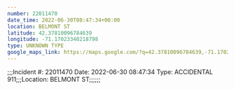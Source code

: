 ```yaml
---
number: 22011470
date_time: 2022-06-30T08:47:34+00:00
location: BELMONT ST
latitude: 42.37810096784639
longitude: -71.17023340218798
type: UNKNOWN TYPE
google_maps_link: https://maps.google.com/?q=42.37810096784639,-71.17023340218798
---
```


;;;Incident #: 22011470  Date: 2022-06-30 08:47:34   Type: ACCIDENTAL 911;;;Location: BELMONT ST;;;;;;
